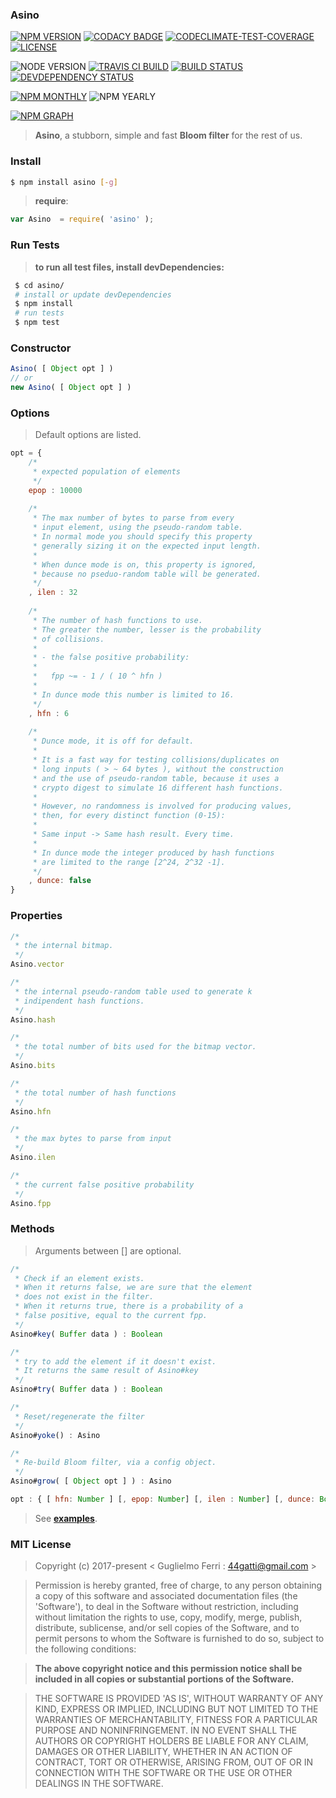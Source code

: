 ### Asino

[![NPM VERSION](http://img.shields.io/npm/v/asino.svg?style=flat)](https://www.npmjs.org/package/asino)
[![CODACY BADGE](https://img.shields.io/codacy/b18ed7d95b0a4707a0ff7b88b30d3def.svg?style=flat)](https://www.codacy.com/public/44gatti/asino)
[![CODECLIMATE-TEST-COVERAGE](https://img.shields.io/codeclimate/coverage/github/rootslab/asino.svg?style=flat)](https://codeclimate.com/github/rootslab/asino)
[![LICENSE](http://img.shields.io/badge/license-MIT-blue.svg?style=flat)](https://github.com/rootslab/asino#mit-license)

![NODE VERSION](https://img.shields.io/node/v/asino.svg)
[![TRAVIS CI BUILD](http://img.shields.io/travis/rootslab/asino.svg?style=flat)](http://travis-ci.org/rootslab/asino)
[![BUILD STATUS](http://img.shields.io/david/rootslab/asino.svg?style=flat)](https://david-dm.org/rootslab/asino)
[![DEVDEPENDENCY STATUS](http://img.shields.io/david/dev/rootslab/asino.svg?style=flat)](https://david-dm.org/rootslab/asino#info=devDependencies)

[![NPM MONTHLY](http://img.shields.io/npm/dm/asino.svg?style=flat)](http://npm-stat.com/charts.html?package=asino)
![NPM YEARLY](https://img.shields.io/npm/dy/asino.svg)

[![NPM GRAPH](https://nodei.co/npm/asino.png?downloads=true&downloadRank=true&stars=true)](https://nodei.co/npm/asino/)


> __Asino__, a stubborn, simple and fast __Bloom filter__ for the rest of us.


### Install

```bash
$ npm install asino [-g]
```

> __require__:

```javascript
var Asino  = require( 'asino' );
```
### Run Tests

> __to run all test files, install devDependencies:__

```bash
 $ cd asino/
 # install or update devDependencies
 $ npm install 
 # run tests
 $ npm test
```

### Constructor

```javascript
Asino( [ Object opt ] )
// or
new Asino( [ Object opt ] )
```

### Options

> Default options are listed.

```javascript
opt = {
	/*
	 * expected population of elements
	 */
	epop : 10000
	
	/*
	 * The max number of bytes to parse from every 
	 * input element, using the pseudo-random table.
	 * In normal mode you should specify this property
	 * generally sizing it on the expected input length.
	 *
	 * When dunce mode is on, this property is ignored,
	 * because no pseduo-random table will be generated.
	 */
	, ilen : 32
	
	/*
	 * The number of hash functions to use.
	 * The greater the number, lesser is the probability
	 * of collisions.
	 *
	 * - the false positive probability:
	 *
	 *   fpp ~= - 1 / ( 10 ^ hfn )
	 *
 	 * In dunce mode this number is limited to 16.
	 */ 
	, hfn : 6
	
	/*
	 * Dunce mode, it is off for default.
	 *
	 * It is a fast way for testing collisions/duplicates on 
	 * long inputs ( > ~ 64 bytes ), without the construction
	 * and the use of pseudo-random table, because it uses a
	 * crypto digest to simulate 16 different hash functions.
	 *
	 * However, no randomness is involved for producing values,
	 * then, for every distinct function (0-15): 
	 *
	 * Same input -> Same hash result. Every time.
	 *
	 * In dunce mode the integer produced by hash functions
	 * are limited to the range [2^24, 2^32 -1].
	 */
	, dunce: false
}
```

###  Properties

```javascript
/*
 * the internal bitmap.
 */
Asino.vector

/*
 * the internal pseudo-random table used to generate k
 * indipendent hash functions.
 */
Asino.hash

/*
 * the total number of bits used for the bitmap vector.
 */
Asino.bits

/*
 * the total number of hash functions
 */
Asino.hfn

/*
 * the max bytes to parse from input
 */
Asino.ilen

/*
 * the current false positive probability
 */
Asino.fpp

```

### Methods

> Arguments between [] are optional.

```javascript
/*
 * Check if an element exists.
 * When it returns false, we are sure that the element
 * does not exist in the filter. 
 * When it returns true, there is a probability of a
 * false positive, equal to the current fpp.
 */
Asino#key( Buffer data ) : Boolean

/*
 * try to add the element if it doesn't exist.
 * It returns the same result of Asino#key
 */
Asino#try( Buffer data ) : Boolean

/*
 * Reset/regenerate the filter
 */
Asino#yoke() : Asino

/*
 * Re-build Bloom filter, via a config object.
 */
Asino#grow( [ Object opt ] ) : Asino

opt : { [ hfn: Number ] [, epop: Number] [, ilen : Number] [, dunce: Boolean] }


```

> See __[examples](example/)__.

### MIT License

> Copyright (c) 2017-present &lt; Guglielmo Ferri : 44gatti@gmail.com &gt;

> Permission is hereby granted, free of charge, to any person obtaining
> a copy of this software and associated documentation files (the
> 'Software'), to deal in the Software without restriction, including
> without limitation the rights to use, copy, modify, merge, publish,
> distribute, sublicense, and/or sell copies of the Software, and to
> permit persons to whom the Software is furnished to do so, subject to
> the following conditions:

> __The above copyright notice and this permission notice shall be
> included in all copies or substantial portions of the Software.__

> THE SOFTWARE IS PROVIDED 'AS IS', WITHOUT WARRANTY OF ANY KIND,
> EXPRESS OR IMPLIED, INCLUDING BUT NOT LIMITED TO THE WARRANTIES OF
> MERCHANTABILITY, FITNESS FOR A PARTICULAR PURPOSE AND NONINFRINGEMENT.
> IN NO EVENT SHALL THE AUTHORS OR COPYRIGHT HOLDERS BE LIABLE FOR ANY
> CLAIM, DAMAGES OR OTHER LIABILITY, WHETHER IN AN ACTION OF CONTRACT,
> TORT OR OTHERWISE, ARISING FROM, OUT OF OR IN CONNECTION WITH THE
> SOFTWARE OR THE USE OR OTHER DEALINGS IN THE SOFTWARE.

